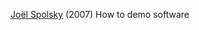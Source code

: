 
[Joël Spolsky](https://www.joelonsoftware.com/2007/11/16/how-to-demo-software/)
(2007) How to demo software
